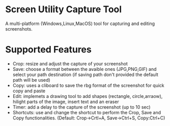 # Screen Utility Capture Tool

A multi-platform (Windows,Linux,MacOS) tool for capturing and editing screenshots.

# Supported Features

- Crop: resize and adjust the capture of your screenshot
- Save: choose a format between the avaible ones (JPG,PNG,GIF) and select your path destination (if saving path don't provided the default path will be used)
- Copy: uses a cliboard to save the rbg format of the screenshot for quick copy and paste
- Edit: implemets a drawing tool to add shapes (rectangle, circle,arraow), hilight parts of the image, insert text and an eraser
- Timer: add a delay to the capture of the screenshot (up to 10 sec)
- Shortcuts: use and change the shortcut to perform the Crop, Save and Copy functionalities. (Default: Crop->Crtl+A, Save->Ctrl+S, Copy:Ctrl+C)
